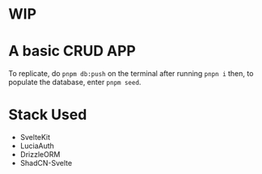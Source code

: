 # WIP
# A basic CRUD APP

To replicate, do `pnpm db:push` on the terminal after running `pnpn i` then, to populate the database, enter `pnpm seed`.


# Stack Used
- SvelteKit
- LuciaAuth
- DrizzleORM
- ShadCN-Svelte
